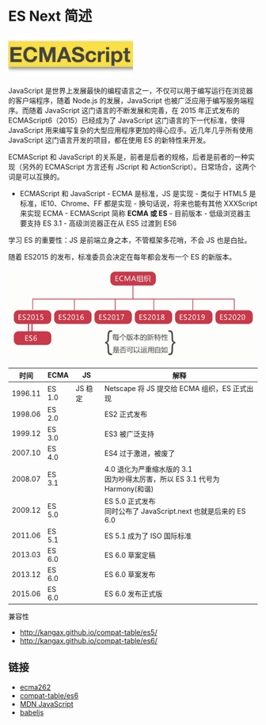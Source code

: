 # ES Next 简述

<img src="../img/es.jpg"  alt="es.jpg" width="50%"/>

JavaScript 是世界上发展最快的编程语言之一，不仅可以用于编写运行在浏览器的客户端程序，随着 Node.js 的发展，JavaScript 也被广泛应用于编写服务端程序。而随着 JavaScript 这门语言的不断发展和完善，在 2015 年正式发布的 ECMAScript6（2015）已经成为了 JavaScript 这门语言的下一代标准，使得 JavaScript 用来编写复杂的大型应用程序更加的得心应手。近几年几乎所有使用 JavaScript 这门语言开发的项目，都在使用 ES 的新特性来开发。

ECMAScript 和 JavaScript 的关系是，前者是后者的规格，后者是前者的一种实现（另外的 ECMAScript 方言还有 JScript 和 ActionScript）。日常场合，这两个词是可以互换的。

- ECMAScript 和 JavaScript - ECMA 是标准，JS 是实现 - 类似于 HTML5 是标准，IE10、Chrome、FF 都是实现 - 换句话说，将来也能有其他 XXXScript 来实现 ECMA - ECMAScript 简称 **ECMA 或 ES** - 目前版本 - 低级浏览器主要支持 ES 3.1 - 高级浏览器正在从 ES5 过渡到 ES6

学习 ES 的重要性：JS 是前端立身之本，不管框架多花哨，不会 JS 也是白扯。

随着 ES2015 的发布，标准委员会决定在每年都会发布一个 ES 的新版本。

![es_181529.png](../img/es_181529.png)

| 时间    | ECMA   | JS      | 解释                                                                            |
| ------- | ------ | ------- | ------------------------------------------------------------------------------- |
| 1996.11 | ES 1.0 | JS 稳定 | Netscape 将 JS 提交给 ECMA 组织，ES 正式出现                                    |
| 1998.06 | ES 2.0 |         | ES2 正式发布                                                                    |
| 1999.12 | ES 3.0 |         | ES3 被广泛支持                                                                  |
| 2007.10 | ES 4.0 |         | ES4 过于激进，被废了                                                            |
| 2008.07 | ES 3.1 |         | 4.0 退化为严重缩水版的 3.1<br/>因为吵得太厉害，所以 ES 3.1 代号为 Harmony(和谐) |
| 2009.12 | ES 5.0 |         | ES 5.0 正式发布<br/>同时公布了 JavaScript.next 也就是后来的 ES 6.0              |
| 2011.06 | ES 5.1 |         | ES 5.1 成为了 ISO 国际标准                                                      |
| 2013.03 | ES 6.0 |         | ES 6.0 草案定稿                                                                 |
| 2013.12 | ES 6.0 |         | ES 6.0 草案发布                                                                 |
| 2015.06 | ES 6.0 |         | ES 6.0 发布正式版                                                               |

兼容性

- http://kangax.github.io/compat-table/es5/
- http://kangax.github.io/compat-table/es6/

## 链接

- [ecma262](https://github.com/tc39/ecma262)
- [compat-table/es6](https://kangax.github.io/compat-table/es6/)
- [MDN JavaScript](https://developer.mozilla.org/en-US/docs/Web/JavaScript)
- [babeljs](https://www.babeljs.cn/)
